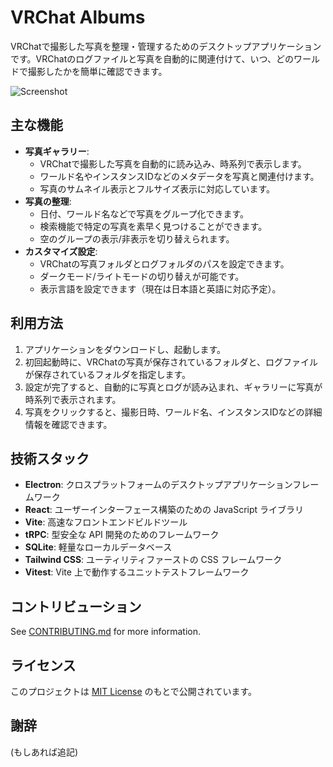 # VRChat Albums

VRChatで撮影した写真を整理・管理するためのデスクトップアプリケーションです。VRChatのログファイルと写真を自動的に関連付けて、いつ、どのワールドで撮影したかを簡単に確認できます。

![Screenshot](README-image/Screenshot.jpg)

## 主な機能

- **写真ギャラリー**:
    - VRChatで撮影した写真を自動的に読み込み、時系列で表示します。
    - ワールド名やインスタンスIDなどのメタデータを写真と関連付けます。
    - 写真のサムネイル表示とフルサイズ表示に対応しています。
- **写真の整理**:
    - 日付、ワールド名などで写真をグループ化できます。
    - 検索機能で特定の写真を素早く見つけることができます。
    - 空のグループの表示/非表示を切り替えられます。
- **カスタマイズ設定**:
    - VRChatの写真フォルダとログフォルダのパスを設定できます。
    - ダークモード/ライトモードの切り替えが可能です。
    - 表示言語を設定できます（現在は日本語と英語に対応予定）。

## 利用方法

1. アプリケーションをダウンロードし、起動します。
2. 初回起動時に、VRChatの写真が保存されているフォルダと、ログファイルが保存されているフォルダを指定します。
3. 設定が完了すると、自動的に写真とログが読み込まれ、ギャラリーに写真が時系列で表示されます。
4. 写真をクリックすると、撮影日時、ワールド名、インスタンスIDなどの詳細情報を確認できます。

## 技術スタック

- **Electron**: クロスプラットフォームのデスクトップアプリケーションフレームワーク
- **React**: ユーザーインターフェース構築のための JavaScript ライブラリ
- **Vite**: 高速なフロントエンドビルドツール
- **tRPC**: 型安全な API 開発のためのフレームワーク
- **SQLite**: 軽量なローカルデータベース
- **Tailwind CSS**: ユーティリティファーストの CSS フレームワーク
- **Vitest**: Vite 上で動作するユニットテストフレームワーク

## コントリビューション

See [CONTRIBUTING.md](CONTRIBUTING.md) for more information.

## ライセンス

このプロジェクトは [MIT License](LICENSE) のもとで公開されています。

## 謝辞

(もしあれば追記)
